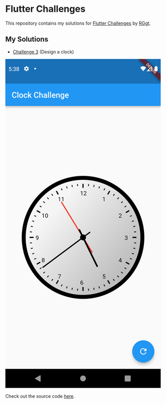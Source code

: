 # Flutter Challenges

This repository contains my solutions for [Flutter Challenges](https://rggt.github.io/flutter-challenges/) by [RGgt](https://github.com/RGgt).

## My Solutions
 - [Challenge 3](https://rggt.github.io/flutter-challenges/challenge-03.html) (Design a clock)

 ![Solution image](clock_challenge/result.png)

 Check out the source code [here](https://github.com/JuHar-dev/flutter_challenges/clock_challenge).